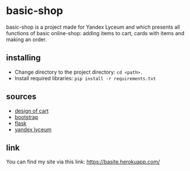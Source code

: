 # basic-shop
basic-shop is a project made for Yandex Lyceum and which presents all functions of basic online-shop: adding items to cart, cards with items and making an order.
## installing
* Change directory to the project directory: ``` cd <path>. ```
* Install required libraries: ``` pip install -r requirements.txt ```
## sources 
* [design of cart](https://www.bootdey.com/snippets/view/bs4-cart)
* [bootstrap](https://getbootstrap.com/)
* [flask](https://flask.palletsprojects.com/en/2.1.x/)
* [yandex lyceum](https://academy.yandex.ru/lyceum/)
## link
You can find my site via this link: https://basite.herokuapp.com/
